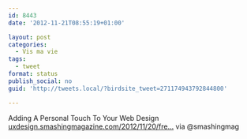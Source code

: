 ```yaml
---
id: 8443
date: '2012-11-21T08:55:19+01:00'

layout: post
categories:
  - Vis ma vie
tags:
  - tweet
format: status
publish_social: no
guid: 'http://tweets.local/?birdsite_tweet=271174943792844800'

---
```


Adding A Personal Touch To Your Web Design [uxdesign.smashingmagazine.com/2012/11/20/fre…](http://uxdesign.smashingmagazine.com/2012/11/20/freehand-style-in-web-design/) via @smashingmag